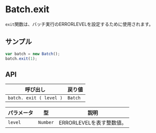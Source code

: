 # Batch.exit

`exit`関数は、バッチ実行のERRORLEVELを設定するために使用されます。

## サンプル

```javascript
var batch = new Batch();
batch.exit(1);
```

## API

| 呼び出し | 戻り値 |
|---|---|
| `batch. exit ( level )` | `Batch` |

| パラメータ | 型 | 説明 |
|---|---|---|
| `level` | `Number` | ERRORLEVELを表す整数値。 |